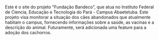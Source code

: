 Este é o site do projeto "Fundação Bandeco", que atua no Instituto Federal de Ciencia, Educação e Tecnologia do Pará - Campus Abaetetuba. 
Este projeto visa monitorar a situação dos cães abandonados que atualmente habitam o campus, fornecendo informações sobre a saúde, as vacinas e a descrição do animal. Futuramente, será adicionada uma feature para a adoção dos cachorros.